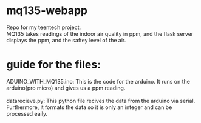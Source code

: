 # mq135-webapp<br/>
Repo for my teentech project. <br/>
MQ135 takes readings of the indoor air quality in ppm, and the flask server displays the ppm, and the saftey level of the air.

# guide for the files: <br/>
ADUINO_WITH_MQ135.ino: This is the code for the arduino. It runs on the arduino(pro micro) and gives us a ppm reading. <br/> <br/>
datarecieve.py: This python file recives the data from the arduino via serial. Furthermore, it formats the data so it is only an integer and can be processed eaily.
